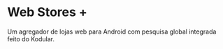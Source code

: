 # Web Stores + 
Um agregador de lojas web para Android com pesquisa global integrada feito do Kodular.
